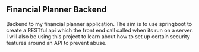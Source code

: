 ## Financial Planner Backend

Backend to my financial planner application. The aim is to use springboot to create a RESTful api which the front end call called when its run on a server. I will also be using this project to learn about how to set up certain security features around an API to prevent abuse.



